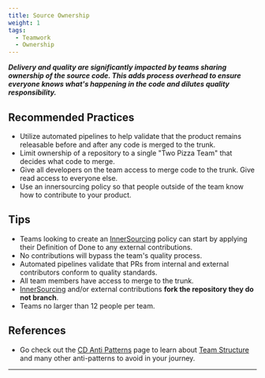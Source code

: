 ```yaml
---
title: Source Ownership
weight: 1
tags:
  - Teamwork
  - Ownership
---
```


**_Delivery and quality are significantly impacted by teams sharing
ownership of the source code. This adds process overhead to ensure everyone knows
what's happening in the code and dilutes quality responsibility._**

## Recommended Practices

- Utilize automated pipelines to help validate that the product remains releasable before and after any code is merged to the trunk.
- Limit ownership of a repository to a single "Two Pizza Team" that decides what code to merge.
- Give all developers on the team access to merge code to the trunk. Give read access to everyone else.
- Use an innersourcing policy so that people outside of the team know how to contribute to your product.

## Tips

- Teams looking to create an [InnerSourcing](https://innersourcecommons.org/) policy can start by applying their Definition of Done to any external contributions.
- No contributions will bypass the team's quality process.
- Automated pipelines validate that PRs from internal and external contributors conform to quality standards.
- All team members have access to merge to the trunk.
- [InnerSourcing](https://innersourcecommons.org/) and/or external contributions **fork the repository they do not branch**.
- Teams no larger than 12 people per team.

## References

- Go check out the [CD Anti Patterns](/docs/cd/cd-anti-patterns)
  page to learn about [Team Structure](/docs/cd/cd-anti-patterns#team-structure)
  and many other anti-patterns to avoid in your journey.

---
